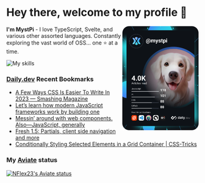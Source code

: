 # Hey there, welcome to my profile 👋

<a href="https://app.daily.dev/MystPi"><img src="https://github.com/MystPi/MystPi/blob/main/devcard.svg" width="200" alt="MystPi's Dev Card" align="right"/></a>

**I'm MystPi** - I love TypeScript, Svelte, and various other assorted languages. Constantly exploring the vast world of OSS... one ⭐ at a time.

![My skills](https://skillicons.dev/icons?i=svelte,ts,js,html,css,raspberrypi,tailwind)

### [Daily.dev](https://daily.dev) Recent Bookmarks
<!-- daily.dev BOOKMARKS:START -->
- [A Few Ways CSS Is Easier To Write In 2023 — Smashing Magazine](https://app.daily.dev/posts/0iV0RqOvo?utm_source=rss&utm_medium=bookmarks&utm_campaign=Itr6mLfRdMms0HCyePtl9)
- [Let’s learn how modern JavaScript frameworks work by building one](https://app.daily.dev/posts/2QXTW6ZNu?utm_source=rss&utm_medium=bookmarks&utm_campaign=Itr6mLfRdMms0HCyePtl9)
- [Messin’ around with web components. Also—JavaScript, generally](https://app.daily.dev/posts/yQoFEOrE5?utm_source=rss&utm_medium=bookmarks&utm_campaign=Itr6mLfRdMms0HCyePtl9)
- [Fresh 1.5: Partials, client side navigation and more](https://app.daily.dev/posts/VWvEpDPgI?utm_source=rss&utm_medium=bookmarks&utm_campaign=Itr6mLfRdMms0HCyePtl9)
- [Conditionally Styling Selected Elements in a Grid Container | CSS-Tricks](https://app.daily.dev/posts/hzg8gUBUQ?utm_source=rss&utm_medium=bookmarks&utm_campaign=Itr6mLfRdMms0HCyePtl9)
<!-- daily.dev BOOKMARKS:END -->

### My [Aviate](https://aviate.scratchers.tech) status

<a href="https://aviate.scratchers.tech/api/NFlex23">
  <img
    src="https://aviate.scratchers.tech/api/image/NFlex23?width=500&height=90&dark=true"
    alt="NFlex23's Aviate status"
    style="height: 90px"
  />
</a>
